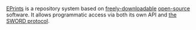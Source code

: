 [EPrints](https://wiki.eprints.org) is a repository system based on [freely-downloadable](https://files.eprints.org/) [open-source](https://github.com/eprints/) software. It allows programmatic access via both its own API and [the SWORD protocol](https://github.com/thoth-pub/thoth/wiki/SWORD).